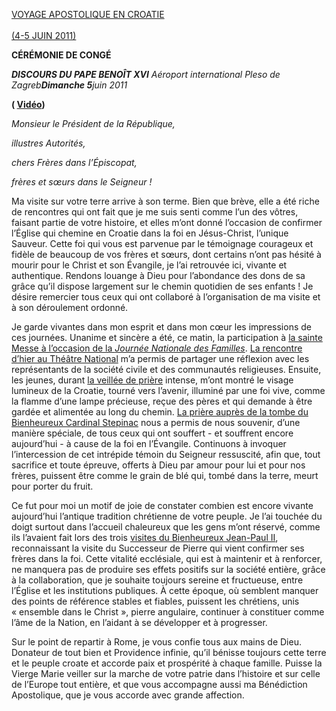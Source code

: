 [VOYAGE APOSTOLIQUE EN CROATIE\
\
(4-5 JUIN 2011)](/content/benedict-xvi/fr/travels/2011/index_croazia.html)

**CÉRÉMONIE DE CONGÉ**

***DISCOURS DU PAPE BENOÎT XVI*** *Aéroport international Pleso de Zagreb**Dimanche 5**juin 2011*

**( [Vidéo](http://player.rv.va/vaticanplayer.asp?language=it&tic=VA_2GKMCBZI))**

*Monsieur le Président de la République,*

*illustres Autorités,*

*chers Frères dans l’Épiscopat,*

*frères et sœurs dans le Seigneur !*

Ma visite sur votre terre arrive à son terme. Bien que brève, elle a été riche de rencontres qui ont fait que je me suis senti comme l’un des vôtres, faisant partie de votre histoire, et elles m’ont donné l’occasion de confirmer l’Église qui chemine en Croatie dans la foi en Jésus-Christ, l’unique Sauveur. Cette foi qui vous est parvenue par le témoignage courageux et fidèle de beaucoup de vos frères et sœurs, dont certains n’ont pas hésité à mourir pour le Christ et son Évangile, je l’ai retrouvée ici, vivante et authentique. Rendons louange à Dieu pour l’abondance des dons de sa grâce qu’il dispose largement sur le chemin quotidien de ses enfants ! Je désire remercier tous ceux qui ont collaboré à l’organisation de ma visite et à son déroulement ordonné.

Je garde vivantes dans mon esprit et dans mon cœur les impressions de ces journées. Unanime et sincère a été, ce matin, la participation à [la sainte Messe à l’occasion de la *Journée Nationale des Familles*](/content/benedict-xvi/fr/homilies/2011/documents/hf_ben-xvi_hom_20110605_croazia.html). [La rencontre d’hier au Théâtre National](/content/benedict-xvi/fr/speeches/2011/june/documents/hf_ben-xvi_spe_20110604_cd-croazia.html) m’a permis de partager une réflexion avec les représentants de la société civile et des communautés religieuses. Ensuite, les jeunes, durant [la veillée de prière](/content/benedict-xvi/fr/speeches/2011/june/documents/hf_ben-xvi_spe_20110604_veglia-croazia.html) intense, m’ont montré le visage lumineux de la Croatie, tourné vers l’avenir, illuminé par une foi vive, comme la flamme d’une lampe précieuse, reçue des pères et qui demande à être gardée et alimentée au long du chemin. [La prière auprès de la tombe du Bienheureux Cardinal Stepinac](/content/benedict-xvi/fr/speeches/2011/june/documents/hf_ben-xvi_spe_20110605_vespri-croazia.html) nous a permis de nous souvenir, d’une manière spéciale, de tous ceux qui ont souffert - et souffrent encore aujourd’hui - à cause de la foi en l’Évangile. Continuons à invoquer l’intercession de cet intrépide témoin du Seigneur ressuscité, afin que, tout sacrifice et toute épreuve, offerts à Dieu par amour pour lui et pour nos frères, puissent être comme le grain de blé qui, tombé dans la terre, meurt pour porter du fruit.

Ce fut pour moi un motif de joie de constater combien est encore vivante aujourd’hui l’antique tradition chrétienne de votre peuple. Je l’ai touchée du doigt surtout dans l’accueil chaleureux que les gens m’ont réservé, comme ils l’avaient fait lors des trois [visites du Bienheureux Jean-Paul II](/content/john-paul-ii/fr/travels/index.html), reconnaissant la visite du Successeur de Pierre qui vient confirmer ses frères dans la foi. Cette vitalité ecclésiale, qui est à maintenir et à renforcer, ne manquera pas de produire ses effets positifs sur la société entière, grâce à la collaboration, que je souhaite toujours sereine et fructueuse, entre l’Église et les institutions publiques. À cette époque, où semblent manquer des points de référence stables et fiables, puissent les chrétiens, unis « ensemble dans le Christ », pierre angulaire, continuer à constituer comme l’âme de la Nation, en l’aidant à se développer et à progresser.

Sur le point de repartir à Rome, je vous confie tous aux mains de Dieu. Donateur de tout bien et Providence infinie, qu’il bénisse toujours cette terre et le peuple croate et accorde paix et prospérité à chaque famille. Puisse la Vierge Marie veiller sur la marche de votre patrie dans l’histoire et sur celle de l’Europe tout entière, et que vous accompagne aussi ma Bénédiction Apostolique, que je vous accorde avec grande affection.